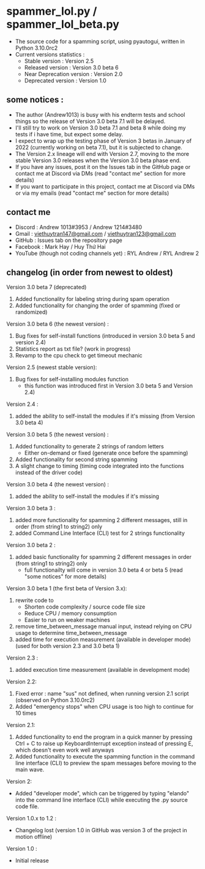 # spammer_lol.py / spammer_lol_beta.py
- The source code for a spamming script, using pyautogui, written in Python 3.10.0rc2
- Current versions statistics :
  - Stable version : Version 2.5
  - Released version : Version 3.0 beta 6
  - Near Deprecation version : Version 2.0
  - Deprecated version : Version 1.0

## some notices :
- The author (Andrew1013) is busy with his endterm tests and school things so the release of Version 3.0 beta 7.1 will be delayed.
- I'll still try to work on Version 3.0 beta 7.1 and beta 8 while doing my tests if i have time, but expect some delay.
- I expect to wrap up the testing phase of Version 3 betas in January of 2022 (currently working on beta 7.1), but it is subjected to change.
- The Version 2.x lineage will end with Version 2.7, moving to the more stable Version 3.0 releases when the Version 3.0 beta phase end.
- If you have any issues, post it on the Issues tab in the GitHub page or contact me at Discord via DMs (read "contact me" section for more details)
- If you want to participate in this project, contact me at Discord via DMs or via my emails (read "contact me" section for more details)

## contact me
- Discord : Andrew 1013#3953 / Andrew 1214#3480
- Gmail : viethuytran147@gmail.com / viethuytran123@gmail.com
- GitHub : Issues tab on the repository page
- Facebook : Mark Hay / Huy Thứ Hai
- YouTube (though not coding channels yet) : RYL Andrew / RYL Andrew 2

## changelog (in order from newest to oldest)

Version 3.0 beta 7 (deprecated)
1. Added functionality for labeling string during spam operation
2. Added functionality for changing the order of spamming (fixed or randomized)

Version 3.0 beta 6 (the newest version) :
1. Bug fixes for self-install functions (introduced in version 3.0 beta 5 and version 2.4)
2. Statistics report as txt file? (work in progress)
3. Revamp to the cpu check to get timeout mechanic
 
Version 2.5 (newest stable version):
1. Bug fixes for self-installing modules function 
   - this function was introduced first in Version 3.0 beta 5 and Version 2.4)

Version 2.4 :
1. added the ability to self-install the modules if it's missing (from Version 3.0 beta 4)

Version 3.0 beta 5 (the newest version) :
1. Added functionality to generate 2 strings of random letters
   - Either on-demand or fixed (generate once before the spamming)
2. Added functionality for second string spamming
3. A slight change to timing (timing code integrated into the functions instead of the driver code)

Version 3.0 beta 4 (the newest version) :
1. added the ability to self-install the modules if it's missing

Version 3.0 beta 3 :
1. added more functionality for spamming 2 different messages, still in order (from string1 to string2) only
2. added Command Line Interface (CLI) test for 2 strings functionality

Version 3.0 beta 2 :
1. added basic functionality for spamming 2 different messages in order (from string1 to string2) only
   - full functionailty will come in version 3.0 beta 4 or beta 5 (read "some notices" for more details)

Version 3.0 beta 1 (the first beta of Version 3.x):
1. rewrite code to
   - Shorten code complexity / source code file size
   - Reduce CPU / memory consumption
   - Easier to run on weaker machines
2. remove time_between_message manual input, instead relying on CPU usage to determine time_between_message
3. added time for execution measurement (available in developer mode) (used for both version 2.3 and 3.0 beta 1)

Version 2.3 :
1. added execution time measurement (available in development mode)

Version 2.2:
1. Fixed error : name "sus" not defined, when running version 2.1 script (observed on Python 3.10.0rc2)
2. Added "emergency stops" when CPU usage is too high to continue for 10 times

Version 2.1:
1. Added functionality to end the program in a quick manner by pressing Ctrl + C to raise up KeyboardInterrupt exception instead of pressing E, which doesn't even work well anyways
2. Added functionality to execute the spamming function in the command line interface (CLI) to preview the spam messages before moving to the main wave.

Version 2:
- Added "developer mode", which can be triggered by typing "elando" into the command line interface (CLI) while executing the .py source code file.

Version 1.0.x to 1.2 :
- Changelog lost (version 1.0 in GitHub was version 3 of the project in motion offline)

Version 1.0 :
- Initial release
